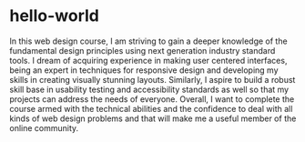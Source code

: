 # hello-world

In this web design course, I am striving to gain a deeper knowledge of the fundamental design principles using next generation industry standard tools. I dream of acquiring experience in making user centered interfaces, being an expert in techniques for responsive design and developing my skills in creating visually stunning layouts. Similarly, I aspire to build a robust skill base in usability testing and accessibility standards as well so that my projects can address the needs of everyone. Overall, I want to complete the course armed with the technical abilities and the confidence to deal with all kinds of web design problems and that will make me a useful member of the online community.
